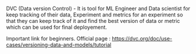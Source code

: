 DVC (Data version Control) - It is tool for ML Engineer and Data scientist for keep tracking of their data, Experiment and metrics for an experiment so that they can keep track of it and find the best version of data or metric which can be used for final deployement.

Important link for beginners.
Official page : https://dvc.org/doc/use-cases/versioning-data-and-models/tutorial



